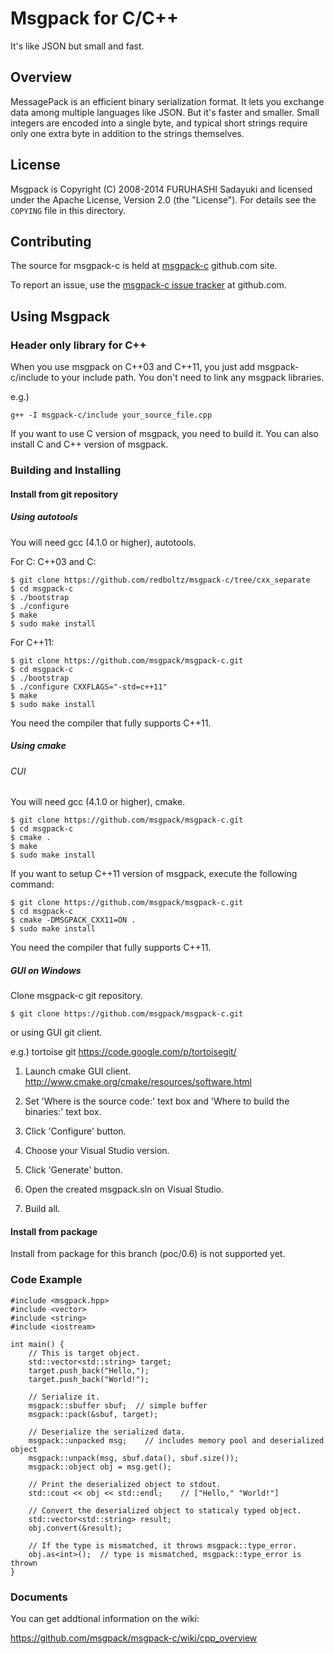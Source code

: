 # Msgpack for C/C++

It's like JSON but small and fast.


## Overview

MessagePack is an efficient binary serialization format. It lets you exchange data among multiple languages like JSON. But it's faster and smaller. Small integers are encoded into a single byte, and typical short strings require only one extra byte in addition to the strings themselves.


## License

Msgpack is Copyright (C) 2008-2014 FURUHASHI Sadayuki and licensed under the Apache License, Version 2.0 (the "License"). For details see the `COPYING` file in this directory.


## Contributing

The source for msgpack-c is held at [msgpack-c](https://github.com/msgpack/msgpack-c) github.com site.

To report an issue, use the [msgpack-c issue tracker](https://github.com/msgpack/msgpack-c/issues) at github.com.


## Using Msgpack

### Header only library for C++
When you use msgpack on C++03 and C++11, you just add msgpack-c/include to your include path. You don't need to link any msgpack libraries.

e.g.)

    g++ -I msgpack-c/include your_source_file.cpp

If you want to use C version of msgpack, you need to build it. You can also install C and C++ version of msgpack.

### Building and Installing

#### Install from git repository

##### Using autotools
You will need gcc (4.1.0 or higher), autotools.

For C:
C++03 and C:

    $ git clone https://github.com/redboltz/msgpack-c/tree/cxx_separate
    $ cd msgpack-c
    $ ./bootstrap
    $ ./configure
    $ make
    $ sudo make install

For C++11:

    $ git clone https://github.com/msgpack/msgpack-c.git
    $ cd msgpack-c
    $ ./bootstrap
    $ ./configure CXXFLAGS="-std=c++11"
    $ make
    $ sudo make install

You need the compiler that fully supports C++11.

##### Using cmake

###### CUI

You will need gcc (4.1.0 or higher), cmake.

    $ git clone https://github.com/msgpack/msgpack-c.git
    $ cd msgpack-c
    $ cmake .
    $ make
    $ sudo make install

If you want to setup C++11 version of msgpack, execute the following command:

    $ git clone https://github.com/msgpack/msgpack-c.git
    $ cd msgpack-c
    $ cmake -DMSGPACK_CXX11=ON .
    $ sudo make install

You need the compiler that fully supports C++11.

##### GUI on Windows

Clone msgpack-c git repository.

    $ git clone https://github.com/msgpack/msgpack-c.git

or using GUI git client.

e.g.) tortoise git https://code.google.com/p/tortoisegit/

1. Launch cmake GUI client. http://www.cmake.org/cmake/resources/software.html

1. Set 'Where is the source code:' text box and 'Where to build the binaries:' text box.

1. Click 'Configure' button.

1. Choose your Visual Studio version.

1. Click 'Generate' button.

1. Open the created msgpack.sln on Visual Studio.

1. Build all.


#### Install from package

Install from package for this branch (poc/0.6) is not supported yet.

### Code Example

    #include <msgpack.hpp>
    #include <vector>
    #include <string>
    #include <iostream>

    int main() {
        // This is target object.
        std::vector<std::string> target;
        target.push_back("Hello,");
        target.push_back("World!");

        // Serialize it.
        msgpack::sbuffer sbuf;  // simple buffer
        msgpack::pack(&sbuf, target);

        // Deserialize the serialized data.
        msgpack::unpacked msg;    // includes memory pool and deserialized object
        msgpack::unpack(msg, sbuf.data(), sbuf.size());
        msgpack::object obj = msg.get();

        // Print the deserialized object to stdout.
        std::cout << obj << std::endl;    // ["Hello," "World!"]

        // Convert the deserialized object to staticaly typed object.
        std::vector<std::string> result;
        obj.convert(&result);

        // If the type is mismatched, it throws msgpack::type_error.
        obj.as<int>();  // type is mismatched, msgpack::type_error is thrown
    }

### Documents

You can get addtional information on the wiki:

https://github.com/msgpack/msgpack-c/wiki/cpp_overview


